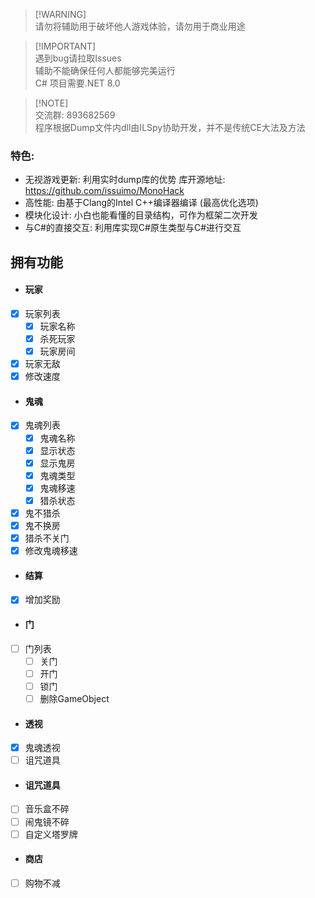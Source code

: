 > [!WARNING]\
> 请勿将辅助用于破坏他人游戏体验，请勿用于商业用途

> [!IMPORTANT]\
> 遇到bug请拉取Issues \
> 辅助不能确保任何人都能够完美运行 \
> C# 项目需要.NET 8.0

> [!NOTE]\
> 交流群: 893682569 \
> 程序根据Dump文件内dll由ILSpy协助开发，并不是传统CE大法及方法

### 特色:
- 无视游戏更新: 利用实时dump库的优势 库开源地址: https://github.com/issuimo/MonoHack
- 高性能: 由基于Clang的Intel C++编译器编译 (最高优化选项)
- 模块化设计: 小白也能看懂的目录结构，可作为框架二次开发
- 与C#的直接交互: 利用库实现C#原生类型与C#进行交互

## 拥有功能
- #### 玩家
- [X] 玩家列表
  - [X] 玩家名称
  - [X] 杀死玩家
  - [X] 玩家房间
- [X] 玩家无敌
- [X] 修改速度
- #### 鬼魂
- [X] 鬼魂列表
  - [X] 鬼魂名称
  - [X] 显示状态
  - [X] 显示鬼房
  - [X] 鬼魂类型
  - [X] 鬼魂移速
  - [X] 猎杀状态
- [X] 鬼不猎杀
- [X] 鬼不换房
- [X] 猎杀不关门
- [X] 修改鬼魂移速
- #### 结算
- [X] 增加奖励
- #### 门
- [ ] 门列表
  - [ ] 关门
  - [ ] 开门
  - [ ] 锁门
  - [ ] 删除GameObject
- #### 透视
- [X] 鬼魂透视
- [ ] 诅咒道具
- #### 诅咒道具
- [ ] 音乐盒不碎
- [ ] 闹鬼镜不碎
- [ ] 自定义塔罗牌
- #### 商店
- [ ] 购物不减
